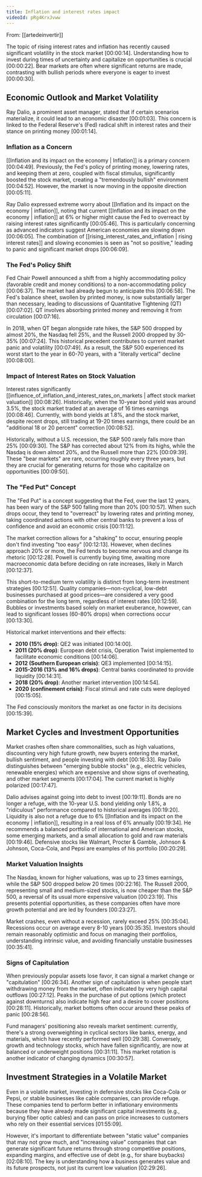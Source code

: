 ```yaml
---
title: Inflation and interest rates impact
videoId: pRg4KrxJvww
---
```


From: [[artedeinvertir]] <br/> 

The topic of rising interest rates and inflation has recently caused significant volatility in the stock market <a class="yt-timestamp" data-t="00:00:14">[00:00:14]</a>. Understanding how to invest during times of uncertainty and capitalize on opportunities is crucial <a class="yt-timestamp" data-t="00:00:22">[00:00:22]</a>. Bear markets are often where significant returns are made, contrasting with bullish periods where everyone is eager to invest <a class="yt-timestamp" data-t="00:00:30">[00:00:30]</a>.

## Economic Outlook and Market Volatility

Ray Dalio, a prominent asset manager, stated that if certain scenarios materialize, it could lead to an economic disaster <a class="yt-timestamp" data-t="00:01:03">[00:01:03]</a>. This concern is linked to the Federal Reserve's (Fed) radical shift in interest rates and their stance on printing money <a class="yt-timestamp" data-t="00:01:14">[00:01:14]</a>.

### Inflation as a Concern

[[Inflation and its impact on the economy | Inflation]] is a primary concern <a class="yt-timestamp" data-t="00:04:49">[00:04:49]</a>. Previously, the Fed's policy of printing money, lowering rates, and keeping them at zero, coupled with fiscal stimulus, significantly boosted the stock market, creating a "tremendously bullish" environment <a class="yt-timestamp" data-t="00:04:52">[00:04:52]</a>. However, the market is now moving in the opposite direction <a class="yt-timestamp" data-t="00:05:11">[00:05:11]</a>.

Ray Dalio expressed extreme worry about [[Inflation and its impact on the economy | inflation]], noting that current [[Inflation and its impact on the economy | inflation]] at 6% or higher might cause the Fed to overreact by raising interest rates significantly <a class="yt-timestamp" data-t="00:05:46">[00:05:46]</a>. This is particularly concerning as advanced indicators suggest American economies are slowing down <a class="yt-timestamp" data-t="00:06:05">[00:06:05]</a>. The combination of [[rising_interest_rates_and_inflation | rising interest rates]] and slowing economies is seen as "not so positive," leading to panic and significant market drops <a class="yt-timestamp" data-t="00:06:09">[00:06:09]</a>.

### The Fed's Policy Shift

Fed Chair Powell announced a shift from a highly accommodating policy (favorable credit and money conditions) to a non-accommodating policy <a class="yt-timestamp" data-t="00:06:37">[00:06:37]</a>. The market had already begun to anticipate this <a class="yt-timestamp" data-t="00:06:58">[00:06:58]</a>. The Fed's balance sheet, swollen by printed money, is now substantially larger than necessary, leading to discussions of Quantitative Tightening (QT) <a class="yt-timestamp" data-t="00:07:02">[00:07:02]</a>. QT involves absorbing printed money and removing it from circulation <a class="yt-timestamp" data-t="00:07:16">[00:07:16]</a>.

In 2018, when QT began alongside rate hikes, the S&P 500 dropped by almost 20%, the Nasdaq fell 25%, and the Russell 2000 dropped by 30-35% <a class="yt-timestamp" data-t="00:07:24">[00:07:24]</a>. This historical precedent contributes to current market panic and volatility <a class="yt-timestamp" data-t="00:07:49">[00:07:49]</a>. As a result, the S&P 500 experienced its worst start to the year in 60-70 years, with a "literally vertical" decline <a class="yt-timestamp" data-t="00:08:00">[00:08:00]</a>.

### Impact of Interest Rates on Stock Valuation

Interest rates significantly [[influence_of_inflation_and_interest_rates_on_markets | affect stock market valuation]] <a class="yt-timestamp" data-t="00:08:26">[00:08:26]</a>. Historically, when the 10-year bond yield was around 3.5%, the stock market traded at an average of 16 times earnings <a class="yt-timestamp" data-t="00:08:46">[00:08:46]</a>. Currently, with bond yields at 1.8%, and the stock market, despite recent drops, still trading at 19-20 times earnings, there could be an "additional 18 or 20 percent" correction <a class="yt-timestamp" data-t="00:08:52">[00:08:52]</a>.

Historically, without a U.S. recession, the S&P 500 rarely falls more than 25% <a class="yt-timestamp" data-t="00:09:30">[00:09:30]</a>. The S&P has corrected about 12% from its highs, while the Nasdaq is down almost 20%, and the Russell more than 22% <a class="yt-timestamp" data-t="00:09:39">[00:09:39]</a>. These "bear markets" are rare, occurring roughly every three years, but they are crucial for generating returns for those who capitalize on opportunities <a class="yt-timestamp" data-t="00:09:50">[00:09:50]</a>.

### The "Fed Put" Concept

The "Fed Put" is a concept suggesting that the Fed, over the last 12 years, has been wary of the S&P 500 falling more than 20% <a class="yt-timestamp" data-t="00:10:57">[00:10:57]</a>. When such drops occur, they tend to "overreact" by lowering rates and printing money, taking coordinated actions with other central banks to prevent a loss of confidence and avoid an economic crisis <a class="yt-timestamp" data-t="00:11:12">[00:11:12]</a>.

The market correction allows for a "shaking" to occur, ensuring people don't find investing "too easy" <a class="yt-timestamp" data-t="00:12:13">[00:12:13]</a>. However, when declines approach 20% or more, the Fed tends to become nervous and change its rhetoric <a class="yt-timestamp" data-t="00:12:28">[00:12:28]</a>. Powell is currently buying time, awaiting more macroeconomic data before deciding on rate increases, likely in March <a class="yt-timestamp" data-t="00:12:37">[00:12:37]</a>.

This short-to-medium term volatility is distinct from long-term investment strategies <a class="yt-timestamp" data-t="00:12:51">[00:12:51]</a>. Quality companies—non-cyclical, low-debt businesses purchased at good prices—are considered a very good combination for the long term, regardless of interest rates <a class="yt-timestamp" data-t="00:12:59">[00:12:59]</a>. Bubbles or investments based solely on market exuberance, however, can lead to significant losses (60-80% drops) when corrections occur <a class="yt-timestamp" data-t="00:13:30">[00:13:30]</a>.

Historical market interventions and their effects:
*   **2010 (15% drop)**: QE2 was initiated <a class="yt-timestamp" data-t="00:14:00">[00:14:00]</a>.
*   **2011 (20% drop)**: European debt crisis, Operation Twist implemented to facilitate economic conditions <a class="yt-timestamp" data-t="00:14:06">[00:14:06]</a>.
*   **2012 (Southern European crisis)**: QE3 implemented <a class="yt-timestamp" data-t="00:14:15">[00:14:15]</a>.
*   **2015-2016 (13% and 16% drops)**: Central banks coordinated to provide liquidity <a class="yt-timestamp" data-t="00:14:31">[00:14:31]</a>.
*   **2018 (20% drop)**: Another market intervention <a class="yt-timestamp" data-t="00:14:54">[00:14:54]</a>.
*   **2020 (confinement crisis)**: Fiscal stimuli and rate cuts were deployed <a class="yt-timestamp" data-t="00:15:05">[00:15:05]</a>.

The Fed consciously monitors the market as one factor in its decisions <a class="yt-timestamp" data-t="00:15:39">[00:15:39]</a>.

## Market Cycles and Investment Opportunities

Market crashes often share commonalities, such as high valuations, discounting very high future growth, new buyers entering the market, bullish sentiment, and people investing with debt <a class="yt-timestamp" data-t="00:16:33">[00:16:33]</a>. Ray Dalio distinguishes between "emerging bubble stocks" (e.g., electric vehicles, renewable energies) which are expensive and show signs of overheating, and other market segments <a class="yt-timestamp" data-t="00:17:04">[00:17:04]</a>. The current market is highly polarized <a class="yt-timestamp" data-t="00:17:47">[00:17:47]</a>.

Dalio advises against going into debt to invest <a class="yt-timestamp" data-t="00:19:11">[00:19:11]</a>. Bonds are no longer a refuge, with the 10-year U.S. bond yielding only 1.8%, a "ridiculous" performance compared to historical averages <a class="yt-timestamp" data-t="00:19:20">[00:19:20]</a>. Liquidity is also not a refuge due to 6% [[Inflation and its impact on the economy | inflation]], resulting in a real loss of 6% annually <a class="yt-timestamp" data-t="00:19:34">[00:19:34]</a>. He recommends a balanced portfolio of international and American stocks, some emerging markets, and a small allocation to gold and raw materials <a class="yt-timestamp" data-t="00:19:46">[00:19:46]</a>. Defensive stocks like Walmart, Procter & Gamble, Johnson & Johnson, Coca-Cola, and Pepsi are examples of his portfolio <a class="yt-timestamp" data-t="00:20:29">[00:20:29]</a>.

### Market Valuation Insights

The Nasdaq, known for higher valuations, was up to 23 times earnings, while the S&P 500 dropped below 20 times <a class="yt-timestamp" data-t="00:22:16">[00:22:16]</a>. The Russell 2000, representing small and medium-sized stocks, is now cheaper than the S&P 500, a reversal of its usual more expensive valuation <a class="yt-timestamp" data-t="00:23:19">[00:23:19]</a>. This presents potential opportunities, as these companies often have more growth potential and are led by founders <a class="yt-timestamp" data-t="00:23:27">[00:23:27]</a>.

Market crashes, even without a recession, rarely exceed 25% <a class="yt-timestamp" data-t="00:35:04">[00:35:04]</a>. Recessions occur on average every 8-10 years <a class="yt-timestamp" data-t="00:35:35">[00:35:35]</a>. Investors should remain reasonably optimistic and focus on managing their portfolios, understanding intrinsic value, and avoiding financially unstable businesses <a class="yt-timestamp" data-t="00:35:41">[00:35:41]</a>.

### Signs of Capitulation

When previously popular assets lose favor, it can signal a market change or "capitulation" <a class="yt-timestamp" data-t="00:26:34">[00:26:34]</a>. Another sign of capitulation is when people start withdrawing money from the market, often indicated by very high capital outflows <a class="yt-timestamp" data-t="00:27:12">[00:27:12]</a>. Peaks in the purchase of put options (which protect against downturns) also indicate high fear and a desire to cover positions <a class="yt-timestamp" data-t="00:28:11">[00:28:11]</a>. Historically, market bottoms often occur around these peaks of panic <a class="yt-timestamp" data-t="00:28:56">[00:28:56]</a>.

Fund managers' positioning also reveals market sentiment: currently, there's a strong overweighting in cyclical sectors like banks, energy, and materials, which have recently performed well <a class="yt-timestamp" data-t="00:29:38">[00:29:38]</a>. Conversely, growth and technology stocks, which have fallen significantly, are now at balanced or underweight positions <a class="yt-timestamp" data-t="00:31:11">[00:31:11]</a>. This market rotation is another indicator of changing dynamics <a class="yt-timestamp" data-t="00:30:57">[00:30:57]</a>.

## Investment Strategies in a Volatile Market

Even in a volatile market, investing in defensive stocks like Coca-Cola or Pepsi, or stable businesses like cable companies, can provide refuge. These companies tend to perform better in inflationary environments because they have already made significant capital investments (e.g., burying fiber optic cables) and can pass on price increases to customers who rely on their essential services <a class="yt-timestamp" data-t="01:55:09">[01:55:09]</a>.

However, it's important to differentiate between "static value" companies that may not grow much, and "increasing value" companies that can generate significant future returns through strong competitive positions, expanding margins, and effective use of debt (e.g., for share buybacks) <a class="yt-timestamp" data-t="02:08:10">[02:08:10]</a>. The key is understanding how a business generates value and its future prospects, not just its current low valuation <a class="yt-timestamp" data-t="02:29:26">[02:29:26]</a>.